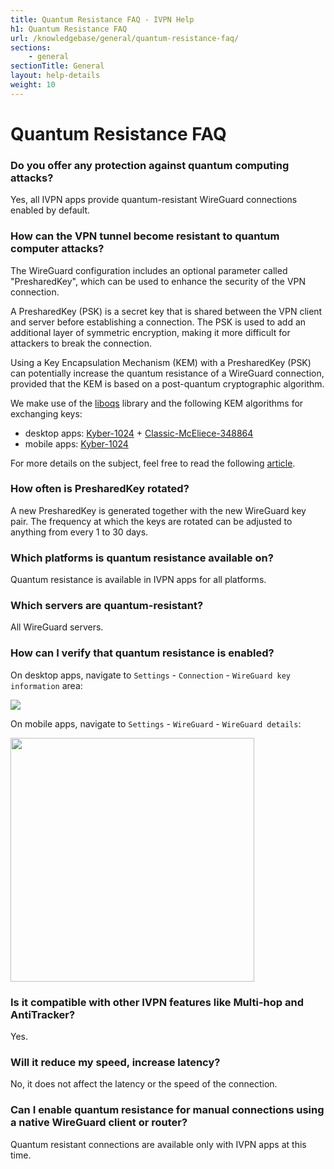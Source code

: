 ```yaml
---
title: Quantum Resistance FAQ - IVPN Help
h1: Quantum Resistance FAQ
url: /knowledgebase/general/quantum-resistance-faq/
sections:
    - general
sectionTitle: General
layout: help-details
weight: 10
---
```

# Quantum Resistance FAQ

### Do you offer any protection against quantum computing attacks?

Yes, all IVPN apps provide quantum-resistant WireGuard connections enabled by default.

### How can the VPN tunnel become resistant to quantum computer attacks?

The WireGuard configuration includes an optional parameter called "PresharedKey", which can be used to enhance the security of the VPN connection.
    
A PresharedKey (PSK) is a secret key that is shared between the VPN client and server before establishing a connection. The PSK is used to add an additional layer of symmetric encryption, making it more difficult for attackers to break the connection.
    
Using a Key Encapsulation Mechanism (KEM) with a PresharedKey (PSK) can potentially increase the quantum resistance of a WireGuard connection, provided that the KEM is based on a post-quantum cryptographic algorithm.
    
We make use of the [liboqs](https://github.com/open-quantum-safe/liboqs) library and the following KEM algorithms for exchanging keys:
    
- desktop apps: [Kyber-1024](https://pq-crystals.org/kyber/) + [Classic-McEliece-348864](https://classic.mceliece.org/)
- mobile apps: [Kyber-1024](https://pq-crystals.org/kyber/)
        
For more details on the subject, feel free to read the following [article](/knowledgebase/general/quantum-resistant-vpn-connections/).

### How often is PresharedKey rotated?

A new PresharedKey is generated together with the new WireGuard key pair. The frequency at which the keys are rotated can be adjusted to anything from every 1 to 30 days.

### Which platforms is quantum resistance available on?

Quantum resistance is available in IVPN apps for all platforms.

### Which servers are quantum-resistant?

All WireGuard servers.

### How can I verify that quantum resistance is enabled?

On desktop apps, navigate to `Settings` - `Connection` - `WireGuard key information` area:

![](/images-static/uploads/desktop-verify-quantum.png)
    
On mobile apps, navigate to `Settings` - `WireGuard` - `WireGuard details`:
   
<img width="390px" src="/images-static/uploads/mobile-verify-quantum.png"> 

### Is it compatible with other IVPN features like Multi-hop and AntiTracker?

Yes.

### Will it reduce my speed, increase latency?

No, it does not affect the latency or the speed of the connection.

### Can I enable quantum resistance for manual connections using a native WireGuard client or router?

Quantum resistant connections are available only with IVPN apps at this time.

